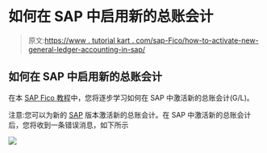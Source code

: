 # 如何在 SAP 中启用新的总账会计

> 原文:[https://www . tutorial kart . com/sap-Fico/how-to-activate-new-general-ledger-accounting-in-sap/](https://www.tutorialkart.com/sap-fico/how-to-activate-new-general-ledger-accounting-in-sap/)

## 如何在 SAP 中启用新的总账会计

在本 [SAP Fico 教程](https://www.tutorialkart.com/sap-fico/sap-fico-tutorial/)中，您将逐步学习如何在 SAP 中激活新的总账会计(G/L)。

注意:您可以为新的 [SAP](https://www.tutorialkart.com/sap/what-is-sap-definition-of-erp-sap-systems/) 版本激活新的总账会计。在 SAP 中激活新的总账会计后，您将收到一条错误消息，如下所示

[![](../Images/925da31b32d6bc3827932f6c8afb11bb.png)](https://www.tutorialkart.com/)